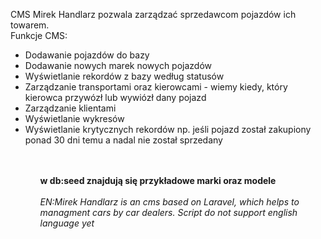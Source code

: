 CMS Mirek Handlarz pozwala zarządzać sprzedawcom pojazdów ich towarem. <br>
Funkcje CMS:
<ul>
  <li>Dodawanie pojazdów do bazy</li>
  <li>Dodawanie nowych marek nowych pojazdów</li>
  <li>Wyświetlanie rekordów z bazy według statusów</li>
  <li>Zarządzanie transportami oraz kierowcami - wiemy kiedy, który kierowca przywózł lub wywiózł dany pojazd</li>
  <li>Zarządzanie klientami</li>
  <li>Wyświetlanie wykresów</li>
  <li>Wyświetlanie krytycznych rekordów np. jeśli pojazd został zakupiony ponad 30 dni temu a nadal nie został sprzedany</li>
<ul>
<br>
<br>
<b>w db:seed znajdują się przykładowe marki oraz modele</b>
<br>
<br>
<i>EN:Mirek Handlarz is an cms based on Laravel, which helps to managment cars by car dealers. Script do not support english language yet</i>
